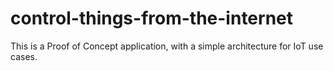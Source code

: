 # control-things-from-the-internet
This is a Proof of Concept application, with a simple architecture for IoT use cases.
